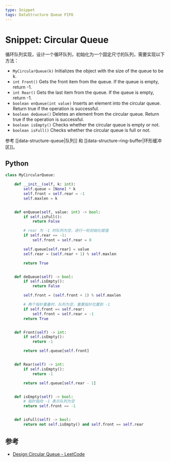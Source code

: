 ```yaml
---
type: Snippet
tags: DataStructure Queue FIFO
---
```


# Snippet: Circular Queue

循环队列实现，设计一个循环队列，初始化为一个固定尺寸的队列，需要实现以下方法：

- `MyCircularQueue(k)` Initializes the object with the size of the queue to be k.
- `int Front()` Gets the front item from the queue. If the queue is empty, return -1.
- `int Rear()` Gets the last item from the queue. If the queue is empty, return -1.
- `boolean enQueue(int value)` Inserts an element into the circular queue. Return true if the operation is successful.
- `boolean deQueue()` Deletes an element from the circular queue. Return true if the operation is successful.
- `boolean isEmpty()` Checks whether the circular queue is empty or not.
- `boolean isFull()` Checks whether the circular queue is full or not.

参考 [[data-structure-queue|队列]] 和 [[data-structure-ring-buffer|环形缓冲区]]。

## Python

```python
class MyCircularQueue:

    def __init__(self, k: int):
        self.queue = [None] * k
        self.front = self.rear = -1
        self.maxlen = k


    def enQueue(self, value: int) -> bool:
        if self.isFull():
            return False

        # rear 为 -1 时队列为空，进行一轮初始化赋值
        if self.rear == -1:
            self.front = self.rear = 0

        self.queue[self.rear] = value
        self.rear = (self.rear + 1) % self.maxlen

        return True


    def deQueue(self) -> bool:
        if self.isEmpty():
            return False

        self.front = (self.front + 1) % self.maxlen

        # 两个指针重叠时，队列为空，重置指针位置到 -1
        if self.front == self.rear:
            self.front = self.rear = -1
        return True


    def Front(self) -> int:
        if self.isEmpty():
            return -1

        return self.queue[self.front]


    def Rear(self) -> int:
        if self.isEmpty():
            return -1

        return self.queue[self.rear - 1]


    def isEmpty(self) -> bool:
        # 指针指向 -1 表示队列为空
        return self.front == -1


    def isFull(self) -> bool:
        return not self.isEmpty() and self.front == self.rear

```

## 参考

- [Design Circular Queue - LeetCode](https://leetcode.com/explore/learn/card/queue-stack/228/first-in-first-out-data-structure/1337/)
